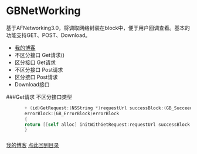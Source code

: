# GBNetWorking
基于AFNetworking3.0，将调取网络封装在block中，便于用户回调查看。基本的功能支持GET、POST、Download。

* [我的博客](#11)
* 不区分接口 Get请求()
* 区分接口   Get请求
* 不区分接口 Post请求
* 区分接口   Post请求
* Download接口 

###Get请求 不区分接口类型
```ObjectiveC 
       + (id)GetRequest:(NSString *)requestUrl successBlock:(GB_SucceedBlock)successBlock 
       errorBlock:(GB_ErrorBlock)errorBlock
       {
       return [[self alloc] initWithGetRequest:requestUrl successBlock:successBlock errorBlock:errorBlock];
       }
```
###

[我的博客](http://blog.csdn.net/normanv "CSDN博客")
[点此回到目录](#index)
